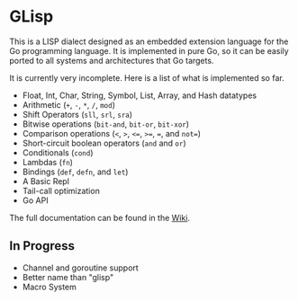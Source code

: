 # GLisp

This is a LISP dialect designed as an embedded extension language for the Go
programming language. It is implemented in pure Go, so it can be easily ported
to all systems and architectures that Go targets.

It is currently very incomplete. Here is a list of what is implemented so far.

 * Float, Int, Char, String, Symbol, List, Array, and Hash datatypes
 * Arithmetic (`+`, `-`, `*`, `/`, `mod`)
 * Shift Operators (`sll`, `srl`, `sra`)
 * Bitwise operations (`bit-and`, `bit-or`, `bit-xor`)
 * Comparison operations (`<`, `>`, `<=`, `>=`, `=`, and `not=`)
 * Short-circuit boolean operators (`and` and `or`)
 * Conditionals (`cond`)
 * Lambdas (`fn`)
 * Bindings (`def`, `defn`, and `let`)
 * A Basic Repl
 * Tail-call optimization
 * Go API

The full documentation can be found in the [Wiki](https://github.com/zhemao/glisp/wiki).

## In Progress

 * Channel and goroutine support
 * Better name than "glisp"
 * Macro System
